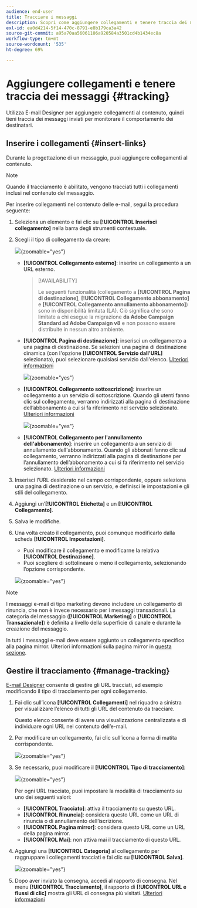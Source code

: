 ```yaml
---
audience: end-user
title: Tracciare i messaggi
description: Scopri come aggiungere collegamenti e tenere traccia dei messaggi inviati
exl-id: ea0d4214-5f14-470c-8791-e8b179ca3a42
source-git-commit: a95a70aa56061106a920584a3501cd4b1434ec8a
workflow-type: tm+mt
source-wordcount: '535'
ht-degree: 69%

---
```


# Aggiungere collegamenti e tenere traccia dei messaggi {#tracking}

Utilizza E-mail Designer per aggiungere collegamenti al contenuto, quindi tieni traccia dei messaggi inviati per monitorare il comportamento dei destinatari.

## Inserire i collegamenti {#insert-links}

Durante la progettazione di un messaggio, puoi aggiungere collegamenti al contenuto.

>[!NOTE]
>
>Quando il tracciamento è abilitato, vengono tracciati tutti i collegamenti inclusi nel contenuto del messaggio.

Per inserire collegamenti nel contenuto delle e-mail, segui la procedura seguente:

1. Seleziona un elemento e fai clic su **[!UICONTROL Inserisci collegamento]** nella barra degli strumenti contestuale.

1. Scegli il tipo di collegamento da creare:

   ![](assets/message-tracking-insert-link.png){zoomable="yes"}

   * **[!UICONTROL Collegamento esterno]**: inserire un collegamento a un URL esterno.

     >[!AVAILABILITY]
     >
     >Le seguenti funzionalità (collegamento a **[!UICONTROL Pagina di destinazione]**, **[!UICONTROL Collegamento abbonamento]** e **[!UICONTROL Collegamento annullamento abbonamento]**) sono in disponibilità limitata (LA). Ciò significa che sono limitate a chi esegue la migrazione **da Adobe Campaign Standard ad Adobe Campaign v8** e non possono essere distribuite in nessun altro ambiente.

   * **[!UICONTROL Pagina di destinazione]**: inserisci un collegamento a una pagina di destinazione. Se selezioni una pagina di destinazione dinamica (con l&#39;opzione **[!UICONTROL Servizio dall&#39;URL]** selezionata), puoi selezionare qualsiasi servizio dall&#39;elenco. [Ulteriori informazioni](../landing-pages/create-lp.md#define-actions-on-form-submission)

     ![](assets/email-link-to-landing-page.png){zoomable="yes"}

   * **[!UICONTROL Collegamento sottoscrizione]**: inserire un collegamento a un servizio di sottoscrizione. Quando gli utenti fanno clic sul collegamento, verranno indirizzati alla pagina di destinazione dell’abbonamento a cui si fa riferimento nel servizio selezionato. [Ulteriori informazioni](../audience/manage-services.md#create-service)

     ![](assets/service-create-default-lp-link.png){zoomable="yes"}

   * **[!UICONTROL Collegamento per l&#39;annullamento dell&#39;abbonamento]**: inserire un collegamento a un servizio di annullamento dell&#39;abbonamento. Quando gli abbonati fanno clic sul collegamento, verranno indirizzati alla pagina di destinazione per l’annullamento dell’abbonamento a cui si fa riferimento nel servizio selezionato. [Ulteriori informazioni](../audience/manage-services.md#create-service)

   <!--* **[!UICONTROL Mirror page]**: Add a link to display the email content in a web browser. [Learn more]-->

1. Inserisci l’URL desiderato nel campo corrispondente, oppure seleziona una pagina di destinazione o un servizio, e definisci le impostazioni e gli stili del collegamento.

1. Aggiungi un’**[!UICONTROL Etichetta]** e un **[!UICONTROL Collegamento]**.

1. Salva le modifiche.

1. Una volta creato il collegamento, puoi comunque modificarlo dalla scheda **[!UICONTROL Impostazioni]**.

   * Puoi modificare il collegamento e modificarne la relativa **[!UICONTROL Destinazione]**.
   * Puoi scegliere di sottolineare o meno il collegamento, selezionando l’opzione corrispondente.

   ![](assets/message-tracking-link-settings.png){zoomable="yes"}

>[!NOTE]
>
>I messaggi e-mail di tipo marketing devono includere un collegamento di rinuncia, che non è invece necessario per i messaggi transazionali. La categoria del messaggio (**[!UICONTROL Marketing]** o **[!UICONTROL Transazionale]**) è definita a livello della superficie di canale e durante la creazione del messaggio.

In tutti i messaggi e-mail deve essere aggiunto un collegamento specifico alla pagina mirror. Ulteriori informazioni sulla pagina mirror in [questa sezione](mirror-page.md).

## Gestire il tracciamento {#manage-tracking}

[E-mail Designer](create-email-content.md) consente di gestire gli URL tracciati, ad esempio modificando il tipo di tracciamento per ogni collegamento.

1. Fai clic sull’icona **[!UICONTROL Collegamenti]** nel riquadro a sinistra per visualizzare l’elenco di tutti gli URL del contenuto da tracciare.

   Questo elenco consente di avere una visualizzazione centralizzata e di individuare ogni URL nel contenuto dell’e-mail.

1. Per modificare un collegamento, fai clic sull’icona a forma di matita corrispondente.

   ![](assets/message-tracking-edit-links.png){zoomable="yes"}

1. Se necessario, puoi modificare il **[!UICONTROL Tipo di tracciamento]**:

   ![](assets/message-tracking-edit-a-link.png){zoomable="yes"}

   Per ogni URL tracciato, puoi impostare la modalità di tracciamento su uno dei seguenti valori:

   * **[!UICONTROL Tracciato]**: attiva il tracciamento su questo URL.
   * **[!UICONTROL Rinuncia]**: considera questo URL come un URL di rinuncia o di annullamento dell’iscrizione.
   * **[!UICONTROL Pagina mirror]**: considera questo URL come un URL della pagina mirror.
   * **[!UICONTROL Mai]**: non attiva mai il tracciamento di questo URL.<!--This information is saved: if the URL appears again in a future message, its tracking is automatically deactivated.-->

1. Aggiungi una **[!UICONTROL Categoria]** al collegamento per raggruppare i collegamenti tracciati e fai clic su **[!UICONTROL Salva]**.

   ![](assets/message-tracking-edit-a-link_2.png){zoomable="yes"}

1. Dopo aver inviato la consegna, accedi al rapporto di consegna. Nel menu **[!UICONTROL Tracciamento]**, il rapporto di **[!UICONTROL URL e flussi di clic]** mostra gli URL di consegna più visitati. [Ulteriori informazioni](../reporting/gs-reports.md)

